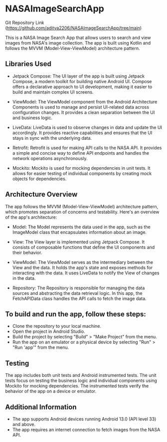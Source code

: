# NASAImageSearchApp
Git Repository Link (https://github.com/aditya2206/NASAImageSearchApp/tree/main)

This is a NASA Image Search App that allows users to search and view images from NASA's image collection. The app is built using Kotlin and follows the MVVM (Model-View-ViewModel) architecture pattern.

## Libraries Used
- Jetpack Compose: The UI layer of the app is built using Jetpack Compose, a modern toolkit for building native Android UI. Compose offers a declarative approach to UI development, making it easier to build and maintain complex UI screens.

- ViewModel: The ViewModel component from the Android Architecture Components is used to manage and persist UI-related data across configuration changes. It provides a clean separation between the UI and business logic.

- LiveData: LiveData is used to observe changes in data and update the UI accordingly. It provides reactive capabilities and ensures that the UI stays in sync with the underlying data.

- Retrofit: Retrofit is used for making API calls to the NASA API. It provides a simple and concise way to define API endpoints and handles the network operations asynchronously.

- Mockito: Mockito is used for mocking dependencies in unit tests. It allows for easier testing of individual components by creating mock objects for dependencies.

## Architecture Overview
The app follows the MVVM (Model-View-ViewModel) architecture pattern, which promotes separation of concerns and testability. Here's an overview of the app's architecture:

- Model: The Model represents the data used in the app, such as the ImageModel class that encapsulates information about an image.

- View: The View layer is implemented using Jetpack Compose. It consists of composable functions that define the UI components and their behavior.

- ViewModel: The ViewModel serves as the intermediary between the View and the data. It holds the app's state and exposes methods for interacting with the data. It uses LiveData to notify the View of changes in the data.

- Repository: The Repository is responsible for managing the data sources and abstracting the data retrieval logic. In this app, the FetchAPIData class handles the API calls to fetch the image data.

## To build and run the app, follow these steps:

- Clone the repository to your local machine.
- Open the project in Android Studio.
- Build the project by selecting "Build" > "Make Project" from the menu.
- Run the app on an emulator or a physical device by selecting "Run" > "Run 'app'" from the menu.

## Testing

The app includes both unit tests and Android instrumented tests. The unit tests focus on testing the business logic and individual components using Mockito for mocking dependencies. The instrumented tests verify the behavior of the app on a device or emulator.

## Additional Information

- The app supports Android devices running Android 13.0 (API level 33) and above.
- The app requires an internet connection to fetch images from the NASA API.
